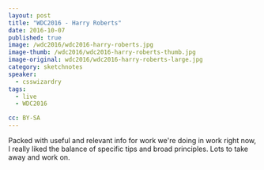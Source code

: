 ```yaml
---
layout: post
title: "WDC2016 - Harry Roberts"
date: 2016-10-07
published: true
image: /wdc2016/wdc2016-harry-roberts.jpg
image-thumb: /wdc2016/wdc2016-harry-roberts-thumb.jpg
image-original: wdc2016/wdc2016-harry-roberts-large.jpg
category: sketchnotes
speaker:
  - csswizardry
tags:
  - live
  - WDC2016

cc: BY-SA
---
```


Packed with useful and relevant info for work we're doing in work right now, I really liked the balance of specific tips and broad principles. Lots to take away and work on.
